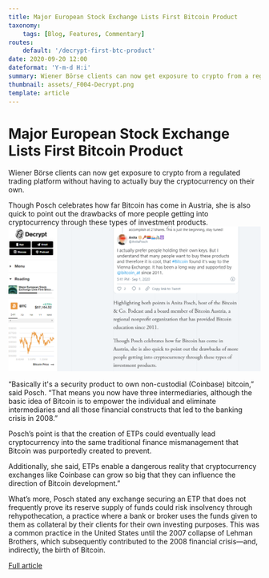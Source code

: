 ```yaml
---
title: Major European Stock Exchange Lists First Bitcoin Product
taxonomy:
    tags: [Blog, Features, Commentary]
routes:
    default: '/decrypt-first-btc-product'
date: 2020-09-20 12:00
dateformat: 'Y-m-d H:i'
summary: Wiener Börse clients can now get exposure to crypto from a regulated trading platform without having to actually buy the cryptocurrency on their own.
thumbnail: assets/_F004-Decrypt.png
template: article
---
```



# Major European Stock Exchange Lists First Bitcoin Product

Wiener Börse clients can now get exposure to crypto from a regulated trading platform without having to actually buy the cryptocurrency on their own.

Though Posch celebrates how far Bitcoin has come in Austria, she is also quick to point out the drawbacks of more people getting into cryptocurrency through these types of investment products.
[![Wiener Börse lists BTC](assets/_F004-Decrypt.png)](https://decrypt.co/40517/major-european-stock-exchange-lists-first-bitcoin-product)

“Basically it's a security product to own non-custodial (Coinbase) bitcoin,” said Posch. “That means you now have three intermediaries, although the basic idea of Bitcoin is to empower the individual and eliminate intermediaries and all those financial constructs that led to the banking crisis in 2008.”

Posch’s point is that the creation of ETPs could eventually lead cryptocurrency into the same traditional finance mismanagement that Bitcoin was purportedly created to prevent.

Additionally, she said, ETPs enable a dangerous reality that cryptocurrency exchanges like Coinbase can grow so big that they can influence the direction of Bitcoin development.”

What’s more, Posch stated any exchange securing an ETP that does not frequently prove its reserve supply of funds could risk insolvency through rehypothecation, a practice where a bank or broker uses the funds given to them as collateral by their clients for their own investing purposes. This was a common practice in the United States until the 2007 collapse of Lehman Brothers, which subsequently contributed to the 2008 financial crisis—and, indirectly, the birth of Bitcoin.

[Full article](https://decrypt.co/40517/major-european-stock-exchange-lists-first-bitcoin-product)
